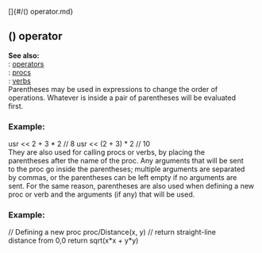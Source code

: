 []{#/() operator.md}    
## () operator    
**See also:**    
:   [operators](/operator)    
:   [procs](/proc)    
:   [verbs](/verb)    
Parentheses may be used in expressions to change the order of    
operations. Whatever is inside a pair of parentheses will be evaluated    
first.    
### Example:    
usr \<\< 2 + 3 \* 2 // 8 usr \<\< (2 + 3) \* 2 // 10    
They are also used for calling procs or verbs, by placing the    
parentheses after the name of the proc. Any arguments that will be sent    
to the proc go inside the parentheses; multiple arguments are separated    
by commas, or the parentheses can be left empty if no arguments are    
sent. For the same reason, parentheses are also used when defining a new    
proc or verb and the arguments (if any) that will be used.    
### Example:    
// Defining a new proc proc/Distance(x, y) // return straight-line    
distance from 0,0 return sqrt(x\*x + y\*y)  